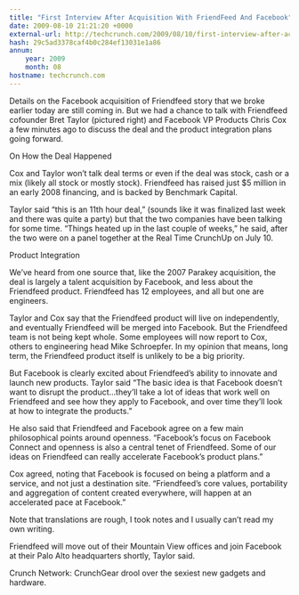 ```yaml
---
title: "First Interview After Acquisition With FriendFeed And Facebook"
date: 2009-08-10 21:21:20 +0000
external-url: http://techcrunch.com/2009/08/10/first-interview-after-acquisition-with-friendfeed-and-facebook/
hash: 29c5ad3378caf4b0c284ef13031e1a86
annum:
    year: 2009
    month: 08
hostname: techcrunch.com
---
```


Details on the Facebook acquisition of Friendfeed story that we broke earlier today are still coming in. But we had a chance to talk with Friendfeed cofounder Bret Taylor (pictured right) and Facebook VP Products Chris Cox a few minutes ago to discuss the deal and the product integration plans going forward.

On How the Deal Happened

Cox and Taylor won’t talk deal terms or even if the deal was stock, cash or a mix (likely all stock or mostly stock). Friendfeed has raised just $5 million in an early 2008 financing, and is backed by Benchmark Capital.

Taylor said “this is an 11th hour deal,” (sounds like it was finalized last week and there was quite a party) but that the two companies have been talking for some time. “Things heated up in the last couple of weeks,” he said, after the two were on a panel together at the Real Time CrunchUp on July 10.

Product Integration

We’ve heard from one source that, like the 2007 Parakey acquisition, the deal is largely a talent acquisition by Facebook, and less about the Friendfeed product. Friendfeed has 12 employees, and all but one are engineers.

Taylor and Cox say that the Friendfeed product will live on independently, and eventually Friendfeed will be merged into Facebook. But the Friendfeed team is not being kept whole. Some employees will now report to Cox, others to engineering head Mike Schroepfer. In my opinion that means, long term, the Friendfeed product itself is unlikely to be a big priority.

But Facebook is clearly excited about Friendfeed’s ability to innovate and launch new products. Taylor said “The basic idea is that Facebook doesn’t want to disrupt the product…they’ll take a lot of ideas that work well on Friendfeed and see how they apply to Facebook, and over time they’ll look at how to integrate the products.”

He also said that Friendfeed and Facebook agree on a few main philosophical points around openness. “Facebook’s focus on Facebook Connect and openness is also a central tenet of Friendfeed. Some of our ideas on Friendfeed can really accelerate Facebook’s product plans.”

Cox agreed, noting that Facebook is focused on being a platform and a service, and not just a destination site. “Friendfeed’s core values, portability and aggregation of content created everywhere, will happen at an accelerated pace at Facebook.”

Note that translations are rough, I took notes and I usually can’t read my own writing. 

Friendfeed will move out of their Mountain View offices and join Facebook at their Palo Alto headquarters shortly, Taylor said.

Crunch Network:  CrunchGear drool over the sexiest new gadgets and hardware.






    

